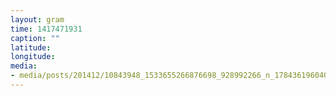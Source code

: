 ```yaml
---
layout: gram
time: 1417471931
caption: ""
latitude: 
longitude: 
media:
- media/posts/201412/10843948_1533655266876698_928992266_n_17843619604000351.jpg
---
```


